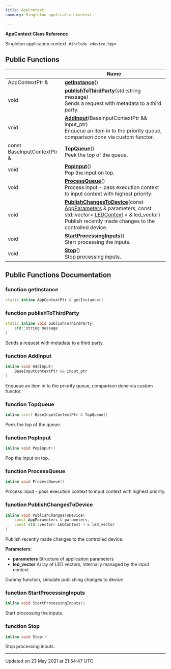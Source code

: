 ```yaml
---
title: AppContext
summary: Singleton application context.  

---
```


**AppContext Class Reference**


Singleton application context. 
`#include <device.hpp>`

## Public Functions

|                | Name           |
| -------------- | -------------- |
| AppContextPtr & | **[getInstance](classes/classappcontext/#function-getinstance)**() |
| void | **[publishToThirdParty](classes/classappcontext/#function-publishtothirdparty)**(std::string message)<br>Sends a request with metadata to a third party.  |
| void | **[AddInput](classes/classappcontext/#function-addinput)**(BaseInputContextPtr && input_ptr)<br>Enqueue an item in to the priority queue, comparison done via custom functor.  |
| const BaseInputContextPtr & | **[TopQueue](classes/classappcontext/#function-topqueue)**()<br>Peek the top of the queue.  |
| void | **[PopInput](classes/classappcontext/#function-popinput)**()<br>Pop the input on top.  |
| void | **[ProcessQueue](classes/classappcontext/#function-processqueue)**()<br>Process input - pass execution context to input context with highest priority.  |
| void | **[PublishChangesToDevice](classes/classappcontext/#function-publishchangestodevice)**(const [AppParameters](classes/structappparameters/) & parameters, const std::vector< [LEDContext](classes/classledcontext/) > & led_vector)<br>Publish recently made changes to the controlled device.  |
| void | **[StartProcessingInputs](classes/classappcontext/#function-startprocessinginputs)**()<br>Start processing the inputs.  |
| void | **[Stop](classes/classappcontext/#function-stop)**()<br>Stop processing inputs.  |

## Public Functions Documentation

### function getInstance

```cpp
static inline AppContextPtr & getInstance()
```


### function publishToThirdParty

```cpp
static inline void publishToThirdParty(
    std::string message
)
```

Sends a request with metadata to a third party. 

### function AddInput

```cpp
inline void AddInput(
    BaseInputContextPtr && input_ptr
)
```

Enqueue an item in to the priority queue, comparison done via custom functor. 

### function TopQueue

```cpp
inline const BaseInputContextPtr & TopQueue()
```

Peek the top of the queue. 

### function PopInput

```cpp
inline void PopInput()
```

Pop the input on top. 

### function ProcessQueue

```cpp
inline void ProcessQueue()
```

Process input - pass execution context to input context with highest priority. 

### function PublishChangesToDevice

```cpp
inline void PublishChangesToDevice(
    const AppParameters & parameters,
    const std::vector< LEDContext > & led_vector
)
```

Publish recently made changes to the controlled device. 

**Parameters**: 

  * **parameters** Structure of application parameters 
  * **led_vector** Array of LED vectors, internally managed by the input context 


Dummy function, simulate publishing changes to device


### function StartProcessingInputs

```cpp
inline void StartProcessingInputs()
```

Start processing the inputs. 

### function Stop

```cpp
inline void Stop()
```

Stop processing inputs. 

-------------------------------

Updated on 23 May 2021 at 21:54:47 UTC